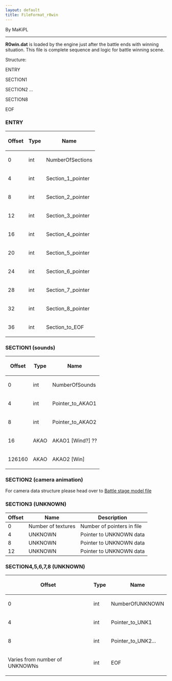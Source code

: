 ```yaml
---
layout: default
title: FileFormat_r0win
---
```


By MaKiPL

------------------------------------------------------------------------

**R0win.dat** is loaded by the engine just after the battle ends with winning situation. This file is complete sequence and logic for battle winning scene.

Structure:

ENTRY

SECTION1

SECTION2 …

SECTION8

EOF

### ENTRY

<table><thead><tr class="header"><th><p><strong>Offset</strong></p></th><th><p><strong>Type</strong></p></th><th><p><strong>Name</strong></p></th></tr></thead><tbody><tr class="odd"><td><p>0</p></td><td><p>int</p></td><td><p>NumberOfSections</p></td></tr><tr class="even"><td><p>4</p></td><td><p>int</p></td><td><p>Section_1_pointer</p></td></tr><tr class="odd"><td><p>8</p></td><td><p>int</p></td><td><p>Section_2_pointer</p></td></tr><tr class="even"><td><p>12</p></td><td><p>int</p></td><td><p>Section_3_pointer</p></td></tr><tr class="odd"><td><p>16</p></td><td><p>int</p></td><td><p>Section_4_pointer</p></td></tr><tr class="even"><td><p>20</p></td><td><p>int</p></td><td><p>Section_5_pointer</p></td></tr><tr class="odd"><td><p>24</p></td><td><p>int</p></td><td><p>Section_6_pointer</p></td></tr><tr class="even"><td><p>28</p></td><td><p>int</p></td><td><p>Section_7_pointer</p></td></tr><tr class="odd"><td><p>32</p></td><td><p>int</p></td><td><p>Section_8_pointer</p></td></tr><tr class="even"><td><p>36</p></td><td><p>int</p></td><td><p>Section_to_EOF</p></td></tr></tbody></table>

### SECTION1 (sounds)

<table><thead><tr class="header"><th><p><strong>Offset</strong></p></th><th><p><strong>Type</strong></p></th><th><p><strong>Name</strong></p></th></tr></thead><tbody><tr class="odd"><td><p>0</p></td><td><p>int</p></td><td><p>NumberOfSounds</p></td></tr><tr class="even"><td><p>4</p></td><td><p>int</p></td><td><p>Pointer_to_AKAO1</p></td></tr><tr class="odd"><td><p>8</p></td><td><p>int</p></td><td><p>Pointer_to_AKAO2</p></td></tr><tr class="even"><td><p>16</p></td><td><p>AKAO</p></td><td><p>AKAO1 [Wind?] ??</p></td></tr><tr class="odd"><td><p>126160</p></td><td><p>AKAO</p></td><td><p>AKAO2 [Win]</p></td></tr></tbody></table>

### SECTION2 (camera animation)

For camera data structure please head over to [Battle stage model file](FileFormat_X.md)

### SECTION3 (UNKNOWN)

| Offset | Name               | Description                |
|--------|--------------------|----------------------------|
| 0      | Number of textures | Number of pointers in file |
| 4      | UNKNOWN            | Pointer to UNKNOWN data    |
| 8      | UNKNOWN            | Pointer to UNKNOWN data    |
| 12     | UNKNOWN            | Pointer to UNKNOWN data    |

### SECTION4,5,6,7,8 (UNKNOWN)

<table><thead><tr class="header"><th><p><strong>Offset</strong></p></th><th><p><strong>Type</strong></p></th><th><p><strong>Name</strong></p></th></tr></thead><tbody><tr class="odd"><td><p>0</p></td><td><p>int</p></td><td><p>NumberOfUNKNOWN</p></td></tr><tr class="even"><td><p>4</p></td><td><p>int</p></td><td><p>Pointer_to_UNK1</p></td></tr><tr class="odd"><td><p>8</p></td><td><p>int</p></td><td><p>Pointer_to_UNK2...</p></td></tr><tr class="even"><td><p>Varies from number of UNKNOWNs</p></td><td><p>int</p></td><td><p>EOF</p></td></tr></tbody></table>
